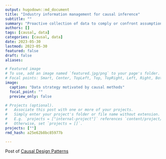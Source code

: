 ```yaml
---
output: hugodown::md_document
title: "Industry information management for causal inference"
subtitle: ""
summary: "Proactive collection of data to comply or confront assumptions"
authors: []
tags: [causal, data]
categories: [causal, data]
date: 2023-05-30
lastmod: 2023-05-30
featured: false
draft: false
aliases:

# Featured image
# To use, add an image named `featured.jpg/png` to your page's folder.
# Focal points: Smart, Center, TopLeft, Top, TopRight, Left, Right, BottomLeft, Bottom, BottomRight.
image:
  caption: "Data strategy motivated by causal methods"
  focal_point: ""
  preview_only: false

# Projects (optional).
#   Associate this post with one or more of your projects.
#   Simply enter your project's folder or file name without extension.
#   E.g. `projects = ["internal-project"]` references `content/project/deep-learning/index.md`.
#   Otherwise, set `projects = []`.
projects: [""]
rmd_hash: a25e62b8bc85977b

---
```


Post of [Causal Design Patterns](/post/causal-design-patters)

